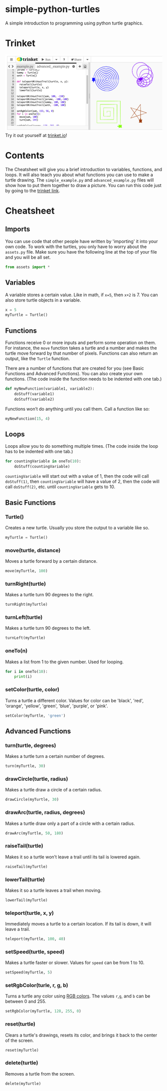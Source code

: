 # simple-python-turtles
A simple introduction to programming using python turtle graphics.

# Trinket
![turtle_drawing](turtle_drawing.png)
Try it out yourself at [trinket.io](https://trinket.io/python/c345d81673)!

# Contents
The Cheatsheet will give you a brief introduction to variables, functions, and loops. It will also teach you about what functions you can use to make a turtle drawing. The `simple_example.py` and `advanced_example.py` files will show how to put them together to draw a picture. You can run this code just by going to the [trinket link](https://trinket.io/python/c345d81673).

# Cheatsheet

## Imports
You can use code that other people have written by 'importing' it into your own code. To work with the turtles, you only have to worry about the `assets.py` file. Make sure you have the following line at the top of your file and you will be all set.
```python
from assets import *
```


## Variables
A variable stores a certain value. Like in math, if `x=5`, then `x+2` is 7. You can also store turtle objects in a variable.
```python
x = 5
myTurtle = Turtle()
```


## Functions
Functions receive 0 or more inputs and perform some operation on them. For instance, the `move` function takes a turtle and a number and makes the turtle move forward by that number of pixels. Functions can also return an output, like the `Turtle` function.

There are a number of functions that are created for you (see Basic Functions and Advanced Functions). You can also create your own functions. (The code inside the function needs to be indented with one tab.)

```python
def myNewFunction(variable1, variable2):
	doStuff(variable1)
	doStuff(variable2)
```

Functions won’t do anything until you call them. Call a function like so:
```python
myNewFunction(15, 4)
```


## Loops
Loops allow you to do something multiple times. (The code inside the loop has to be indented with one tab.)

```python
for countingVariable in oneTo(10):
	doStuff(countingVariable)
```

`countingVariable` will start out with a value of 1, then the code will call `doStuff(1)`, then `countingVariable` will have a value of 2, then the code will call `doStuff(2)`, etc. until `countingVariable` gets to 10.


## Basic Functions

### Turtle()
Creates a new turtle. Usually you store the output to a variable like so.
```python
myTurtle = Turtle()
```

### move(turtle, distance)
Moves a turtle forward by a certain distance.
```python
move(myTurtle, 100)
```

### turnRight(turtle)
Makes a turtle turn 90 degrees to the right.
```python
turnRight(myTurtle)
```

### turnLeft(turtle)
Makes a turtle turn 90 degrees to the left.
```python
turnLeft(myTurtle)
```

### oneTo(n)
Makes a list from 1 to the given number. Used for looping.
```python
for i in oneTo(10):
	print(i)
```

### setColor(turtle, color)
Turns a turtle a different color. Values for color can be 'black', 'red', 'orange', 'yellow', 'green', 'blue', 'purple', or 'pink'.
```python
setColor(myTurtle, 'green')
```


## Advanced Functions

### turn(turtle, degrees)
Makes a turtle turn a certain number of degrees.
```python
turn(myTurtle, 30)
```

### drawCircle(turtle, radius)
Makes a turtle draw a circle of a certain radius.
```python
drawCircle(myTurtle, 30)
```

### drawArc(turtle, radius, degrees)
Makes a turtle draw only a part of a circle with a certain radius.
```python
drawArc(myTurtle, 50, 180)
```

### raiseTail(turtle)
Makes it so a turtle won’t leave a trail until its tail is lowered again.
```python
raiseTail(myTurtle)
```

### lowerTail(turtle)
Makes it so a turtle leaves a trail when moving.
```python
lowerTail(myTurtle)
```

### teleport(turtle, x, y)
Immediately moves a turtle to a certain location. If its tail is down, it will leave a trail.
```python
teleport(myTurtle, 100, 40)
```

### setSpeed(turtle, speed)
Makes a turtle faster or slower. Values for `speed` can be from 1 to 10.
```python
setSpeed(myTurtle, 5)
```

### setRgbColor(turle, r, g, b)
Turns a turtle any color using [RGB colors](http://www.rapidtables.com/web/color/RGB_Color.htm). The values `r`,`g`, and `b` can be between 0 and 255.
```python
setRgbColor(myTurtle, 128, 255, 0)
```

### reset(turtle)
Clears a turtle's drawings, resets its color, and brings it back to the center of the screen.
```python
reset(myTurtle)
```

### delete(turtle)
Removes a turtle from the screen.
```python
delete(myTurtle)
```
